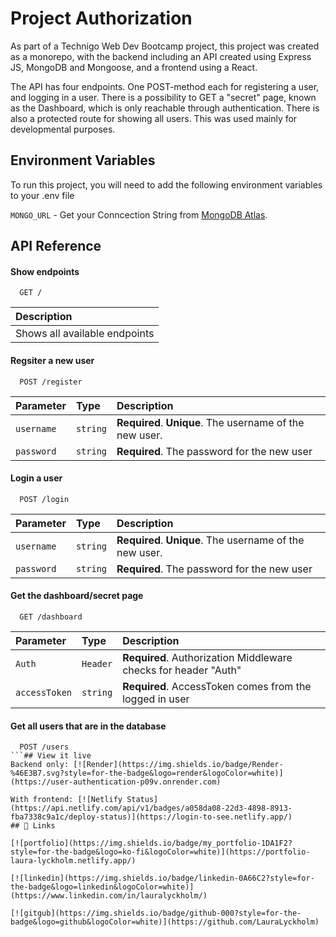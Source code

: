 # Project Authorization

As part of a Technigo Web Dev Bootcamp project, this project was created as a monorepo, with the backend including an API created using Express JS, MongoDB and Mongoose, and a frontend using a React. 

The API has four endpoints. One POST-method each for registering a user, and logging in a user. There is a possibility to GET a "secret" page, known as the Dashboard, which is only reachable through authentication. There is also a protected route for showing all users. This was used mainly for developmental purposes.

## Environment Variables

To run this project, you will need to add the following environment variables to your .env file

`MONGO_URL` - Get your Conncection String from [MongoDB Atlas](https://www.mongodb.com/cloud/atlas/register).
## API Reference

#### Show endpoints

```http
  GET /
```

| Description                |
| :------------------------- |
| Shows all available endpoints|

#### Regsiter a new user

```http
  POST /register
```

| Parameter | Type     | Description                       |
| :-------- | :------- | :-------------------------------- |
| `username`      | `string` | **Required**. **Unique**. The username of the new user. |
| `password`      | `string` | **Required**. The password for the new user |

#### Login a user

```http
  POST /login
```

| Parameter | Type     | Description                       |
| :-------- | :------- | :-------------------------------- |
| `username`      | `string` | **Required**. **Unique**. The username of the new user. |
| `password`      | `string` | **Required**. The password for the new user |

#### Get the dashboard/secret page

```http
  GET /dashboard
```

| Parameter | Type     | Description                       |
| :-------- | :------- | :-------------------------------- |
| `Auth`      | `Header` | **Required**. Authorization Middleware checks for header "Auth" |
| `accessToken`      | `string` | **Required**. AccessToken comes from the logged in user |

#### Get all users that are in the database

```http
  POST /users
```## View it live
Backend only: [![Render](https://img.shields.io/badge/Render-%46E3B7.svg?style=for-the-badge&logo=render&logoColor=white)](https://user-authentication-p09v.onrender.com)

With frontend: [![Netlify Status](https://api.netlify.com/api/v1/badges/a058da08-22d3-4898-8913-fba7338c9a1c/deploy-status)](https://login-to-see.netlify.app/)
## 🔗 Links

[![portfolio](https://img.shields.io/badge/my_portfolio-1DA1F2?style=for-the-badge&logo=ko-fi&logoColor=white)](https://portfolio-laura-lyckholm.netlify.app/)

[![linkedin](https://img.shields.io/badge/linkedin-0A66C2?style=for-the-badge&logo=linkedin&logoColor=white)](https://www.linkedin.com/in/lauralyckholm/)

[![gitgub](https://img.shields.io/badge/github-000?style=for-the-badge&logo=github&logoColor=white)](https://github.com/LauraLyckholm)
